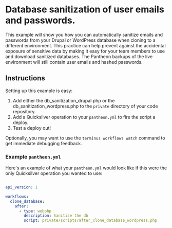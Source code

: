 # Database sanitization of user emails and passwords. #

This example will show you how you can automatically sanitize emails and passwords from your Drupal or WordPress database when cloning to a different environment. This practice can help prevent against the accidental exposure of sensitive data by making it easy for your team members to use and download sanitized databases. The Pantheon backups of the live environment will still contain user emails and hashed passwords.

## Instructions ##

Setting up this example is easy:

1. Add either the db_sanitization_drupal.php or the db_sanitization_wordpress.php to the `private` directory of your code repository.
2. Add a Quicksilver operation to your `pantheon.yml` to fire the script a deploy.
3. Test a deploy out!

Optionally, you may want to use the `terminus workflows watch` command to get immediate debugging feedback.

### Example `pantheon.yml` ###

Here's an example of what your `pantheon.yml` would look like if this were the only Quicksilver operation you wanted to use:

```yaml

api_version: 1

workflows:
  clone_database:
    after:
      - type: webphp
        description: Sanitize the db
        script: private/scripts/after_clone_database_wordpress.php
```

